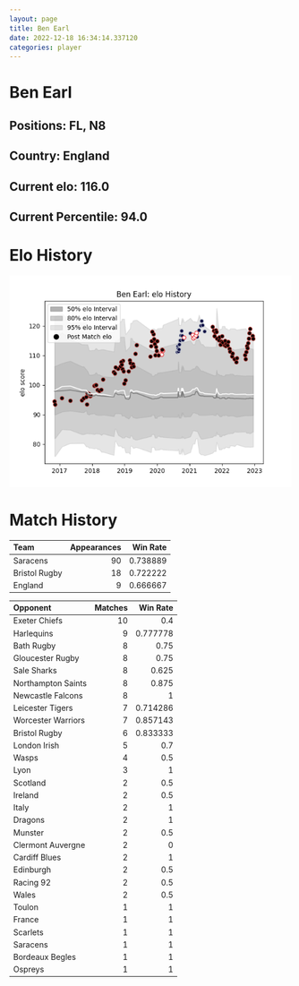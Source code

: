 ```yaml
---  
layout: page  
title: Ben Earl  
date: 2022-12-18 16:34:14.337120  
categories: player  
---
```

# Ben Earl

## Positions: FL, N8

## Country: England

## Current elo: 116.0

## Current Percentile: 94.0

# Elo History


![elo history](history_BenEarl.png)
# Match History


| Team          |   Appearances |   Win Rate |
|:--------------|--------------:|-----------:|
| Saracens      |            90 |   0.738889 |
| Bristol Rugby |            18 |   0.722222 |
| England       |             9 |   0.666667 |

| Opponent           |   Matches |   Win Rate |
|:-------------------|----------:|-----------:|
| Exeter Chiefs      |        10 |   0.4      |
| Harlequins         |         9 |   0.777778 |
| Bath Rugby         |         8 |   0.75     |
| Gloucester Rugby   |         8 |   0.75     |
| Sale Sharks        |         8 |   0.625    |
| Northampton Saints |         8 |   0.875    |
| Newcastle Falcons  |         8 |   1        |
| Leicester Tigers   |         7 |   0.714286 |
| Worcester Warriors |         7 |   0.857143 |
| Bristol Rugby      |         6 |   0.833333 |
| London Irish       |         5 |   0.7      |
| Wasps              |         4 |   0.5      |
| Lyon               |         3 |   1        |
| Scotland           |         2 |   0.5      |
| Ireland            |         2 |   0.5      |
| Italy              |         2 |   1        |
| Dragons            |         2 |   1        |
| Munster            |         2 |   0.5      |
| Clermont Auvergne  |         2 |   0        |
| Cardiff Blues      |         2 |   1        |
| Edinburgh          |         2 |   0.5      |
| Racing 92          |         2 |   0.5      |
| Wales              |         2 |   0.5      |
| Toulon             |         1 |   1        |
| France             |         1 |   1        |
| Scarlets           |         1 |   1        |
| Saracens           |         1 |   1        |
| Bordeaux Begles    |         1 |   1        |
| Ospreys            |         1 |   1        |